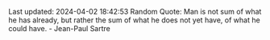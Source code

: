 Last updated: 2024-04-02 18:42:53
Random Quote: Man is not sum of what he has already, but rather the sum of what he does not yet have, of what he could have. - Jean-Paul Sartre